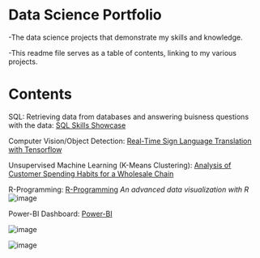 # Data Science Portfolio
-The data science projects that demonstrate my skills and knowledge.

-This readme file serves as a table of contents, linking to my various projects.

# Contents
SQL: Retrieving data from databases and answering buisness questions with the data: [SQL Skills Showcase](https://github.com/Christopher-DSA/SQL-Project)

Computer Vision/Object Detection: [Real-Time Sign Language Translation with Tensorflow](https://github.com/Christopher-DSA/Sign-Language-Detection-Computer-Vision)

Unsupervised Machine Learning (K-Means Clustering): [Analysis of Customer Spending Habits for a Wholesale Chain](https://github.com/Christopher-DSA/Unsupervised-Learning-Project)

R-Programming: [R-Programming](https://github.com/Christopher-DSA/R_Programming/tree/main)
*An advanced data visualization with R*
![image](https://github.com/Christopher-DSA/DataSciencePortfolio/assets/132075292/6dba44df-da16-465f-9741-163ffea9ef34)


Power-BI Dashboard: [Power-BI](https://github.com/Christopher-DSA/Power-BI/blob/main/DataSurveyBreakDownDashboard.pdf)

![image](https://github.com/Christopher-DSA/DataSciencePortfolio/assets/132075292/5fe0bba8-c04e-4eda-a5ee-0bd5bb7ca3d6)

![image](https://github.com/Christopher-DSA/DataSciencePortfolio/assets/132075292/784b64e6-5e1d-4cd5-8271-3c4e630eb2e8)


